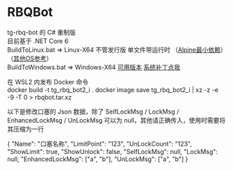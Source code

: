 # RBQBot
tg-rbq-bot 的 C# 重制版  
目前基于 .NET Core 6  
BuildToLinux.bat => Linux-X64 不管发行版 单文件带运行时 （[Alpine最小依赖](https://docs.microsoft.com/zh-cn/dotnet/core/install/linux-alpine#dependencies "Alpine基础库参考点我")）（[其他OS参考](https://docs.microsoft.com/zh-cn/dotnet/core/install/linux "其他OS参考点我")）  
BuildToWindows.bat => Windows-X64 [可用版本](https://docs.microsoft.com/zh-cn/dotnet/core/install/windows?tabs=net60#supported-releases "可用系统参考点我") [系统补丁点我](https://docs.microsoft.com/zh-cn/dotnet/core/install/windows?tabs=net60#additional-deps "各版本系统补丁点我")

在 WSL2 内发布 Docker 命令  
docker build -t tg_rbq_bot2_i .
docker image save tg_rbq_bot2_i | xz -z -e -9 -T 0 > rbqbot.tar.xz

以下是修改口塞的 Json 数据，除了 SelfLockMsg / LockMsg / EnhancedLockMsg / UnLockMsg 可以为 null，其他请正确传入，使用时需要将其压缩为一行

{
    "Name": "口塞名称",
    "LimitPoint": "123",
    "UnLockCount": "123",
	"ShowLimit": true,
    "ShowUnlock": false,
    "SelfLockMsg": null,
    "LockMsg": null,
    "EnhancedLockMsg": ["a", "b"],
    "UnLockMsg": ["a", "b"]
}
